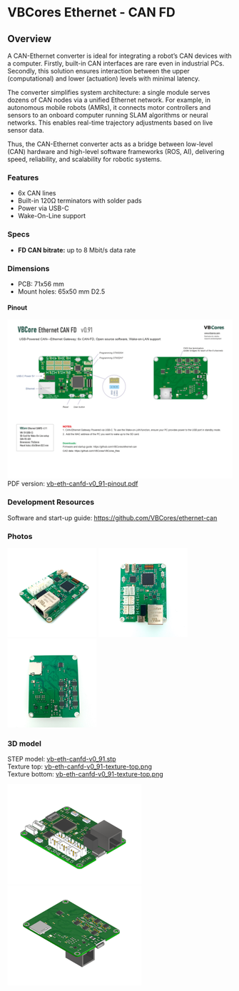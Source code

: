 # VBCores Ethernet - CAN FD 

## Overview
A CAN-Ethernet converter is ideal for integrating a robot’s CAN devices with a computer. Firstly, built-in CAN interfaces are rare even in industrial PCs. Secondly, this solution ensures interaction between the upper (computational) and lower (actuation) levels with minimal latency.

The converter simplifies system architecture: a single module serves dozens of CAN nodes via a unified Ethernet network. For example, in autonomous mobile robots (AMRs), it connects motor controllers and sensors to an onboard computer running SLAM algorithms or neural networks. This enables real-time trajectory adjustments based on live sensor data.

Thus, the CAN-Ethernet converter acts as a bridge between low-level (CAN) hardware and high-level software frameworks (ROS, AI), delivering speed, reliability, and scalability for robotic systems.

### Features
- 6x CAN lines 
- Built-in 120Ω terminators with solder pads
- Power via USB-C 
- Wake-On-Line support

### Specs
- **FD CAN bitrate:** up to 8 Mbit/s data rate
  
### Dimensions
- PCB: 71x56 mm
- Mount holes: 65x50 mm D2.5

#### Pinout
![VBCores Ethernen - CAN-FD converter](vb-eth-canfd-v0_91-pinout.png)
PDF version: [vb-eth-canfd-v0_91-pinout.pdf](vb-eth-canfd-v0_91-pinout.pdf)


### Development Resources
Software and start-up guide: https://github.com/VBCores/ethernet-can



### Photos
<p float="left">
<img src="vb-eth-canfd-v0_91-1.jpg" width="200">
<img src="vb-eth-canfd-v0_91-2.jpg" width="200">
<img src="vb-eth-canfd-v0_91-3.jpg" width="200">
</p>


### 3D model

STEP model: [vb-eth-canfd-v0_91.stp](vb-eth-canfd-v0_91.stp)
<br>
Texture top: [vb-eth-canfd-v0_91-texture-top.png](vb-eth-canfd-v0_91-texture-top.png)
<br>
Texture bottom: [vb-eth-canfd-v0_91-texture-top.png](vb-eth-canfd-v0_91-texture-bottom.png)


<p float="left">
<img src="vb-eth-canfd-v0_91-render-1.png" width="300"> 
<img src="vb-eth-canfd-v0_91-render-2.png" width="300">
</p>





